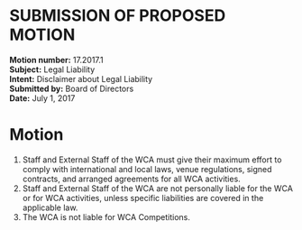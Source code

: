 # SUBMISSION OF PROPOSED MOTION

**Motion number:** 17.2017.1  
**Subject:** Legal Liability  
**Intent:** Disclaimer about Legal Liability  
**Submitted by:** Board of Directors  
**Date:** July 1, 2017  

# Motion

1. Staff and External Staff of the WCA must give their maximum effort to comply with international and local laws, venue regulations, signed contracts, and arranged agreements for all WCA activities.
2. Staff and External Staff of the WCA are not personally liable for the WCA or for WCA activities, unless specific liabilities are covered in the applicable law.
3. The WCA is not liable for WCA Competitions.
